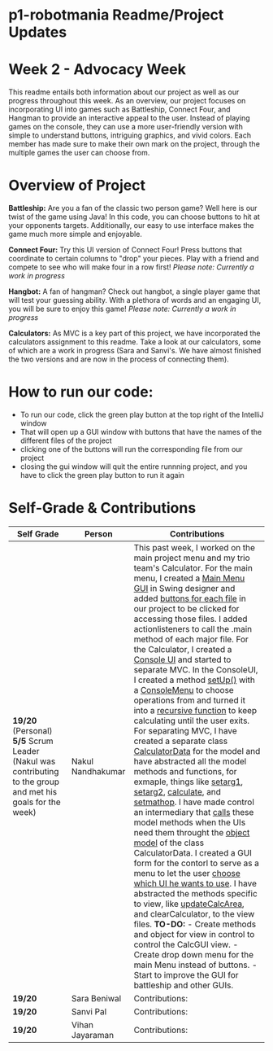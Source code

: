
# p1-robotmania Readme/Project Updates

# Week 2 - Advocacy Week

This readme entails both information about our project as well as our progress throughout this week. As an overview, our project focuses on incorporating UI into games such as Battleship, Connect Four, and Hangman to provide an interactive appeal to the user. Instead of playing games on the console, they can use a more user-friendly version with simple to understand buttons, intriguing graphics, and vivid colors. Each member has made sure to make their own mark on the project, through the multiple games the user can choose from.

# Overview of Project

**Battleship:** Are you a fan of the classic two person game? Well here is our twist of the game using Java! In this code, you can choose buttons to hit at your opponents targets. Additionally, our easy to use interface makes the game much more simple and enjoyable.

**Connect Four:** Try this UI version of Connect Four! Press buttons that coordinate to certain columns to "drop" your pieces. Play with a friend and compete to see who will make four in a row first! *Please note: Currently a work in progress*

**Hangbot:** A fan of hangman? Check out hangbot, a single player game that will test your guessing ability. With a plethora of words and an engaging UI, you will be sure to enjoy this game! *Please note: Currently a work in progress*

**Calculators:** As MVC is a key part of this project, we have incorporated the calculators assignment to this readme. Take a look at our calculators, some of which are a work in progress (Sara and Sanvi's. We have almost finished the two versions and are now in the process of connecting them).

# How to run our code:

- To run our code, click the green play button at the top right of the IntelliJ window
- That will open up a GUI window with buttons that have the names of the different files of the project
- clicking one of the buttons will run the corresponding file from our project
- closing the gui window will quit the entire runnning project, and you have to click the green play button to run it again

# Self-Grade & Contributions

| Self Grade | Person | Contributions |
| ---------- | ------ | ------------- |
| **19/20** (Personal) **5/5** Scrum Leader (Nakul was contributing to the group and met his goals for the week) | Nakul Nandhakumar | This past week, I worked on the main project menu and my trio team's Calculator. For the main menu, I created a [Main Menu GUI](https://github.com/nakulnandhakumar/p1-robotmania/blob/master/src/Main.java#L18) in Swing designer and added [buttons for each file](https://github.com/nakulnandhakumar/p1-robotmania/blob/master/src/Main.java#L10) in our project to be clicked for accessing those files. I added actionlisteners to call the .main method of each major file. For the Calculator, I created a [Console UI](https://github.com/nakulnandhakumar/p1-robotmania/blob/master/src/TrioCalculator/CalculatorConsoleUI.java#L4) and started to separate MVC. In the ConsoleUI, I created a method [setUp()](https://github.com/nakulnandhakumar/p1-robotmania/blob/master/src/TrioCalculator/CalculatorConsoleUI.java#L14) with a [ConsoleMenu](https://github.com/nakulnandhakumar/p1-robotmania/blob/master/src/TrioCalculator/CalculatorConsoleUI.java#L15) to choose operations from and turned it into a [recursive function](https://github.com/nakulnandhakumar/p1-robotmania/blob/master/src/TrioCalculator/CalculatorConsoleUI.java#L39) to keep calculating until the user exits. For separating MVC, I have created a separate class [CalculatorData](https://github.com/nakulnandhakumar/p1-robotmania/blob/master/src/TrioCalculator/CalculatorData.java#L4) for the model and have abstracted all the model methods and functions, for exmaple, things like [setarg1](https://github.com/nakulnandhakumar/p1-robotmania/blob/master/src/TrioCalculator/CalculatorData.java#L22), [setarg2](https://github.com/nakulnandhakumar/p1-robotmania/blob/master/src/TrioCalculator/CalculatorData.java#L26), [calculate](https://github.com/nakulnandhakumar/p1-robotmania/blob/master/src/TrioCalculator/CalculatorData.java#L30), and [setmathop](https://github.com/nakulnandhakumar/p1-robotmania/blob/master/src/TrioCalculator/CalculatorData.java#L18). I have made control an intermediary that [calls](https://github.com/nakulnandhakumar/p1-robotmania/blob/master/src/TrioCalculator/CalculatorContrl.java#L56) these model methods when the UIs need them throught the [object model](https://github.com/nakulnandhakumar/p1-robotmania/blob/master/src/TrioCalculator/CalculatorContrl.java#L23) of the class CalculatorData. I created a GUI form for the contorl to serve as a menu to let the user [choose which UI he wants to use](https://github.com/nakulnandhakumar/p1-robotmania/blob/master/src/TrioCalculator/CalculatorContrl.java#L25). I have abstracted the methods specific to view, like [updateCalcArea](https://github.com/nakulnandhakumar/p1-robotmania/blob/master/src/TrioCalculator/CalculatorGUI.java#L43), and clearCalculator, to the view files. **TO-DO:** - Create methods and object for view in control to control the CalcGUI view. -Create drop down menu for the main Menu instead of buttons. -Start to improve the GUI for battleship and other GUIs. |
| **19/20**  | Sara Beniwal | Contributions:   |
| **19/20**  | Sanvi Pal | Contributions:   |
| **19/20**  | Vihan Jayaraman | Contributions:   |
